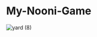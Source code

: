 # My-Nooni-Game


![yard (8)](https://user-images.githubusercontent.com/118209251/231450808-73613023-c110-40f2-a143-007eac707e45.png)
